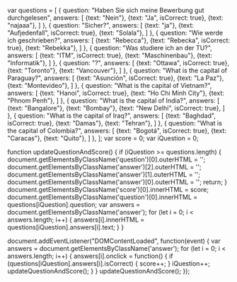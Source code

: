 var questions = [
  {
    question: "Haben Sie sich meine Bewerbung gut durchgelesen",
    answers: [
      {text: "Nein"},
      {text: "Ja", isCorrect: true},
      {text: "najaaa"},
    ]
  },
  {
    question: "Sicher?",
    answers: [
      {text: "ja"},
      {text: "Aufjedenfall", isCorrect: true},
      {text: "Solala"},
    ]
  },
  {
    question: "Wie werde ich geschrieben?",
    answers: [
      {text: "Rebecca"},
      {text: "Rebecka", isCorrect: true},
      {text: "Rebekka"},
    ]
  },
  {
    question: "Was studiere ich an der TU?",
    answers: [
      {text: "ITM", isCorrect: true},
      {text: "Maschinenbau"},
      {text: "Informatik"},
    ]
  },
  {
    question: "?",
    answers: [
      {text: "Ottawa", isCorrect: true},
      {text: "Toronto"},
      {text: "Vancouver"},
    ]
  },
  {
    question: "What is the capital of Paraguay?",
    answers: [
      {text: "Asunción", isCorrect: true},
      {text: "La Paz"},
      {text: "Montevideo"},
    ]
  },
  {
    question: "What is the capital of Vietnam?",
    answers: [
      {text: "Hanoi", isCorrect: true},
      {text: "Ho Chi Minh City"},
      {text: "Phnom Penh"},
    ]
  },
  {
    question: "What is the capital of India?",
    answers: [
      {text: "Bangalore"},
      {text: "Bombay"},
      {text: "New Delhi", isCorrect: true},
    ]
  },
  {
    question: "What is the capital of Iraq?",
    answers: [
      {text: "Baghdad", isCorrect: true},
      {text: "Damas"},
      {text: "Tehran"},
    ]
  },
  {
    question: "What is the capital of Colombia?",
    answers: [
      {text: "Bogotá", isCorrect: true},
      {text: "Caracas"},
      {text: "Quito"},
    ]
  },
];
var score = 0;
var iQuestion = 0;

function updateQuestionAndScore() {
  if (iQuestion >= questions.length) {
    document.getElementsByClassName('question')[0].outerHTML = '';
    document.getElementsByClassName('answer')[2].outerHTML = '';
    document.getElementsByClassName('answer')[1].outerHTML = '';
    document.getElementsByClassName('answer')[0].outerHTML = '';
    return;
  }
  document.getElementsByClassName('score')[0].innerHTML = score;  
  document.getElementsByClassName('question')[0].innerHTML = questions[iQuestion].question;
  var answers = document.getElementsByClassName('answer');
  for (let i = 0; i < answers.length; i++) {
    answers[i].innerHTML = questions[iQuestion].answers[i].text;
  }
}

document.addEventListener("DOMContentLoaded", function(event) { 
  var answers = document.getElementsByClassName('answer');
  for (let i = 0; i < answers.length; i++) {
    answers[i].onclick = function() {
      if (questions[iQuestion].answers[i].isCorrect) {
        score++;
      }
      iQuestion++;
      updateQuestionAndScore();
    }
  }
  updateQuestionAndScore();
});
